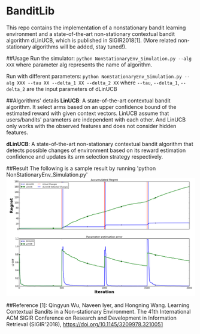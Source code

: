 # BanditLib
This repo contains the implementation of a nonstationary bandit learning environment and a state-of-the-art non-stationary contextual bandit algorithm dLinUCB, which is published in SIGIR2018[1]. (More related non-stationary algorithms will be added, stay tuned!).

##Usage
Run the simulator: `python NonStationaryEnv_Simulation.py --alg XXX` where parameter alg represents the name of algorithm. 

Run with different parameters: `python NonStationaryEnv_Simulation.py --alg XXX --tau XX --delta_1 XX --delta_2 XX` 
where 
`--tau`, `--delta_1`, `--delta_2` are the input parameters of dLinUCB

##Algorithms' details
**LinUCB**: A state-of-the-art contextual bandit algorithm. It select arms based on an upper confidence bound of the estimated reward with given context vectors. LinUCB assume that users/bandits' parameters are independent with each other. And LinUCB only works with the observed features and does not consider hidden features.

**dLinUCB**: A state-of-the-art non-stationary contextual bandit algorithm that detects possible changes of environment based on
its reward estimation confidence and updates its arm selection strategy respectively.


##Result
The following is a sample result by running 'python NonStationaryEnv_Simulation.py'
![image](SimulationResults/sample_result.png "regret and parameter estimation quality")

##Reference
[1]: Qingyun Wu, Naveen Iyer, and Hongning Wang. Learning Contextual Bandits in a Non-stationary Environment. The 41th International ACM SIGIR Conference on Research and Development in Information Retrieval (SIGIR'2018),  https://doi.org/10.1145/3209978.3210051


